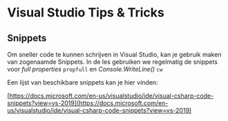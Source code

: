 # Visual Studio Tips & Tricks

## Snippets

Om sneller code te kunnen schrijven in Visual Studio, kan je gebruik maken van zogenaamde Snippets. In de les gebruiken we regelmatig de snippets voor _full properties_ `propfull` en _Console.WriteLine()_ `cw`

Een lijst van beschikbare snippets kan je hier vinden:

[https://docs.microsoft.com/en-us/visualstudio/ide/visual-csharp-code-snippets?view=vs-2019](https://docs.microsoft.com/en-us/visualstudio/ide/visual-csharp-code-snippets?view=vs-2019)
